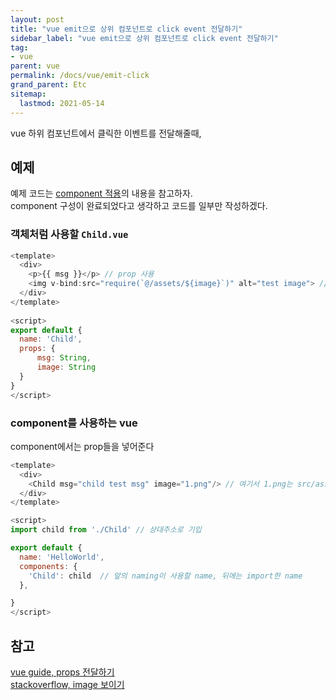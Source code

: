 ```yaml
---
layout: post
title: "vue emit으로 상위 컴포넌트로 click event 전달하기"
sidebar_label: "vue emit으로 상위 컴포넌트로 click event 전달하기"
tag:
- vue
parent: vue
permalink: /docs/vue/emit-click
grand_parent: Etc
sitemap:
  lastmod: 2021-05-14
---
```


vue 하위 컴포넌트에서 클릭한 이벤트를 전달해줄때,  


## 예제
예제 코드는 [component 적용](/docs/vue/component)의 내용을 참고하자.  
component 구성이 완료되었다고 생각하고 코드를 일부만 작성하겠다.  

### 객체처럼 사용할 `Child.vue`

```javascript
<template>
  <div>
    <p>{{ msg }}</p> // prop 사용
    <img v-bind:src="require(`@/assets/${image}`)" alt="test image"> // prop 사용 - image, require가 필수이다.
  </div>
</template>
 
<script>
export default {
  name: 'Child',
  props: {
      msg: String,
      image: String
  }
}
</script>
```

### component를 사용하는 vue

component에서는 prop들을 넣어준다

```javascript
<template>
  <div>
    <Child msg="child test msg" image="1.png"/> // 여기서 1.png는 src/assets/1.png 에 있다.
  </div>
</template>

<script>
import child from './Child' // 상대주소로 기입

export default {
  name: 'HelloWorld',
  components: {
    'Child': child  // 앞의 naming이 사용할 name, 뒤에는 import한 name
  },

}
</script>
```

## 참고

[vue guide, props 전달하기](https://kr.vuejs.org/v2/guide/components-props.html#%EC%A0%95%EC%A0%81-amp-%EB%8F%99%EC%A0%81-prop-%EC%A0%84%EB%8B%AC%ED%95%98%EA%B8%B0)  
[stackoverflow, image 보이기](https://stackoverflow.com/questions/56624817/passing-and-binding-img-src-from-props-in-vue-js)
